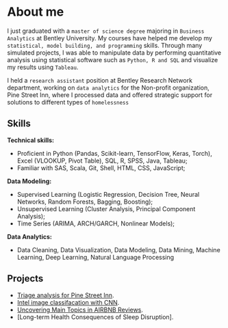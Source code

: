 # About me 

I just graduated with a  `master of science degree`  majoring in  `Business Analytics`  at Bentley University. My courses have helped me develop my `statistical, model building, and programming` skills. Through many simulated projects, I was able to manipulate data by performing quantitative analysis using statistical software such as `Python, R and SQL` and visualize my results using `Tableau`. 

I held a `research assistant` position at Bentley Research Network department, working on `data analytics` for the Non-profit organization, Pine Street Inn, where I processed data and offered strategic support for solutions to different types of `homelessness` 

## Skills

**Technical skills:** 
- Proficient in Python (Pandas, Scikit-learn, TensorFlow, Keras, Torch), Excel (VLOOKUP, Pivot Table), SQL, R, SPSS, Java, Tableau;  
- Familiar with  SAS, Scala, Git, Shell, HTML, CSS, JavaScript; 

**Data Modeling:** 
- Supervised Learning (Logistic Regression, Decision Tree, Neural Networks, Random Forests, Bagging, Boosting); 
- Unsupervised Learning (Cluster Analysis, Principal Component Analysis); 
- Time Series (ARIMA, ARCH/GARCH, Nonlinear Models);   

**Data Analytics:** 
- Data Cleaning, Data Visualization, Data Modeling, Data Mining, Machine Learning, Deep Learning, Natural Language Processing 

## Projects
*   [Triage analysis for Pine Street Inn](https://github.com/743048072/Wendy-Zhai/blob/master/Triage%20report.pdf).
*   [Intel image classifacation with CNN](https://github.com/743048072/Wendy-Zhai/blob/master/Intel_image_classifacation.md).
*   [Uncovering Main Topics in AIRBNB Reviews](https://pages-themes.github.io/minimal/).
*   [Long-term Health Consequences of Sleep Disruption].
